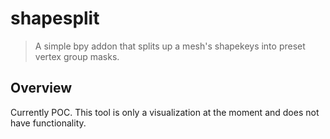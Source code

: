 # shapesplit
> A simple bpy addon that splits up a mesh's shapekeys into preset vertex group masks.

## Overview

Currently POC. This tool is only a visualization at the moment and does not have functionality.
